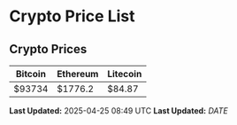 # Crypto Price List

## Crypto Prices
| Bitcoin | Ethereum | Litecoin |
| ------- | -------- | -------- |
| $93734 | $1776.2 | $84.87 |
**Last Updated:** 2025-04-25 08:49 UTC
**Last Updated:** $DATE$
